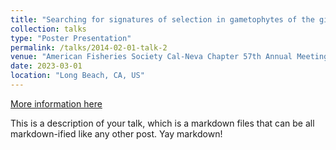 ```yaml
---
title: "Searching for signatures of selection in gametophytes of the giant kelp Macrocystis pyrifera"
collection: talks
type: "Poster Presentation"
permalink: /talks/2014-02-01-talk-2
venue: "American Fisheries Society Cal-Neva Chapter 57th Annual Meeting (2023)"
date: 2023-03-01
location: "Long Beach, CA, US"
---
```


[More information here](https://allevents.in/mobile/amp-event.php?event_id=10000505744123287)

This is a description of your talk, which is a markdown files that can be all markdown-ified like any other post. Yay markdown!

